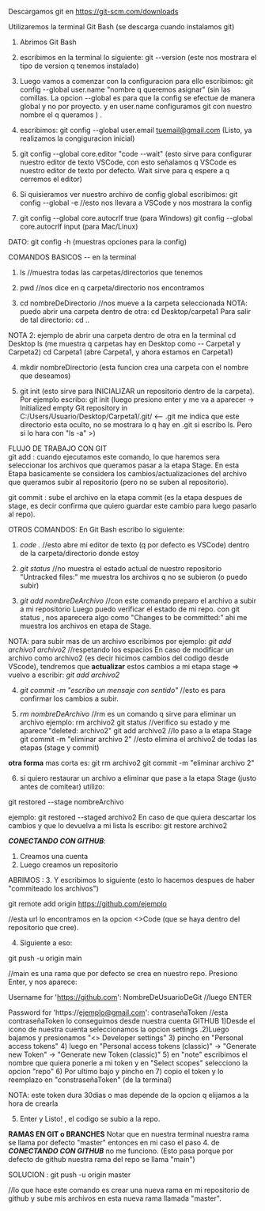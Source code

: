 Descargamos git en https://git-scm.com/downloads

Utilizaremos la terminal Git Bash (se descarga cuando instalamos git)

1. Abrimos Git Bash
2. escribimos en la terminal lo siguiente: git --version 
(este nos mostrara el tipo de version q tenemos instalado)
3. Luego vamos a comenzar con la configuracion para ello escribimos: git config --global user.name "nombre q queremos asignar" 
(sin las comillas. La opcion --global es para que la config se efectue de manera global y no por proyecto. y en user.name configuramos git con nuestro nombre el q queramos )
.
4. escribimos: git config --global user.email tuemail@gmail.com
(Listo, ya realizamos la congiguracion inicial)

5. git config --global core.editor "code --wait" (esto sirve para configurar nuestro editor de texto VSCode, con esto señalamos q VSCode es nuestro editor de texto por defecto. Wait sirve para q espere a q cerremos el editor)

6. Si quisieramos ver nuestro archivo de config global escribimos: git config --global -e     //esto nos llevara a VSCode y nos mostrara la config

7. git config --global core.autocrlf true       (para Windows)
   git config --global core.autocrlf input      (para Mac/Linux)

 DATO: git config -h (muestras opciones para la config)

 COMANDOS BASICOS -- en la terminal
1) ls  //muestra todas las carpetas/directorios que tenemos

2) pwd  //nos dice en q carpeta/directorio nos encontramos

3) cd nombreDeDirectorio  //nos mueve a la carpeta seleccionada
NOTA: puedo abrir una carpeta dentro de otra: cd Desktop/carpeta1
Para salir de tal directorio: cd ..

NOTA 2: ejemplo de abrir una carpeta dentro de otra en la terminal
  cd Desktop
  ls (me muestra q carpetas hay en Desktop como -- Carpeta1 y Carpeta2)
  cd Carpeta1 (abre Carpeta1, y ahora estamos en Carpeta1)

4) mkdir nombreDirectorio  (esta funcion crea una carpeta con el nombre que deseamos)

5) git init (esto sirve para INICIALIZAR un repositorio dentro de la carpeta). Por ejemplo escribo: git init (luego presiono enter y me va a aparecer -> Initialized empty Git repository in C:/Users/Usuario/Desktop/Carpeta1/.git/   <-- .git me indica que este directorio esta oculto, no se mostrara lo q hay en .git si escribo ls. Pero si lo hara con "ls -a" >)

FLUJO DE TRABAJO CON GIT  
git add : cuando ejecutamos este comando, lo que haremos sera seleccionar los archivos que queramos pasar a la etapa Stage. En esta Etapa basicamente se considera los cambios/actualizaciones del archivo que queramos subir al repositorio (pero no se suben al repositorio).

git commit : sube el archivo en la etapa commit (es la etapa despues de stage, es decir confirma que quiero guardar este cambio para luego pasarlo al repo).

OTROS COMANDOS:
En Git Bash escribo lo siguiente:

1. *code .*  //esto abre mi editor de texto (q por defecto es VSCode) dentro de la carpeta/directorio donde estoy

2. *git status*  //no muestra el estado actual de nuestro repositorio "Untracked files:" me muestra los archivos q no se subieron (o puedo subir)

3. *git add nombreDeArchivo* 
//con este comando preparo el archivo a subir a mi repositorio
Luego puedo verificar el estado de mi repo. con git status , nos aparecera algo como "Changes to be committed:" ahi me muestra los archivos en etapa de Stage.

NOTA: para subir mas de un archivo escribimos por ejemplo: *git add archivo1 archivo2*    //respetando los espacios
En caso de modificar un archivo como archivo2 (es decir hicimos cambios del codigo desde VScode), tendremos que **actualizar** estos cambios a mi etapa stage => vuelvo a escribir: *git add archivo2*

4. *git commit -m "escribo un mensaje con sentido"*  //esto es para confirmar los cambios a subir.

5) *rm nombreDeArchivo*  //rm es un comando q sirve para eliminar un archivo
ejemplo: rm archivo2
         git status  //verifico su estado y me aparece "deleted:  archivo2"
         git add archivo2  //lo paso a la etapa Stage
         git commit -m "eliminar archivo 2" //esto elimina el archivo2 de todas las etapas (stage y commit)

**otra forma** mas corta es: git rm archivo2
                             git commit -m "eliminar archivo 2"
                             
6) si quiero restaurar un archivo a eliminar que pase a la etapa Stage (justo antes de comitear) utilizo:
 
git restored --stage nombreArchivo

ejemplo: git restored --staged archivo2
En caso de que quiera descartar los cambios y que lo devuelva a mi lista ls escribo:
      git restore archivo2





***CONECTANDO CON GITHUB***:
1. Creamos una cuenta 
2. Luego creamos un repositorio

ABRIMOS <Git Bash>:
3. Y escribimos lo siguiente (esto lo hacemos despues de haber "commiteado los archivos")

git remote add origin https://github.com/ejemplo    

//esta url lo encontramos en la opcion <>Code (que se haya dentro del repositorio que cree). 

4. Siguiente a eso:

git push -u origin main   

//main es una rama que por defecto se crea en nuestro repo.
Presiono Enter, y nos aparece:

Username for 'https://github.com': NombreDeUsuarioDeGit  //luego ENTER

Password for 'https://ejemplo@gmail.com': contraseñaToken  //esta contraseñaToken lo conseguimos desde nuestra cuenta GITHUB 1)Desde el icono de nuestra cuenta seleccionamos la opcion settings .2)Luego bajamos y presionamos "<> Developer settings" 3) pincho en "Personal access tokens" 4) luego en "Personal access tokens (classic)" -> "Generate new Token" -> "Generate new Token (classic)" 5) en "note" escribimos el nombre que quiera ponerle a mi token y en "Select scopes" selecciono la opcion "repo" 6) Por ultimo bajo y pincho en <Generate Token> 
7) copio el token y lo reemplazo en "constraseñaToken" (de la terminal)

NOTA: este token dura 30dias o mas depende de la opcion q elijamos a la hora de crearla

5. Enter y Listo! , el codigo se subio a la repo.


**RAMAS EN GIT o BRANCHES**
Notar que en nuestra terminal nuestra rama se llama por defecto "master" entonces en mi caso el paso 4. de ***CONECTANDO CON GITHUB*** no me funciono. (Esto pasa porque por defecto de github nuestra rama del repo se llama "main")

SOLUCION : git push -u origin master

//lo que hace este comando es crear una nueva rama en mi repositorio de github y sube mis archivos en esta nueva rama llamada "master". 


